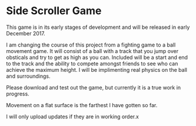 # Side Scroller Game

This game is in its early stages of development and will be released in early December 2017.

I am changing the course of this project from a fighting game to a ball movement game.  It will consist of a ball with a track that you jump over obsticals and try to get as high as you can.  Included will be a start and end to the track and the ability to compete amongst friends to see who can achieve the maximum height.  I will be implimenting real physics on the ball and surroundings.

Please download and test out the game, but currently it is a true work in progress.

Movement on a flat surface is the farthest I have gotten so far.

I will only upload updates if they are in working order.x